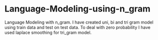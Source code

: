 # Language-Modeling-using-n_gram
Language Modeling with n_gram. I have created uni, bi and tri gram model using train data and test on test data. To deal with zero probability I have used laplace smoothing for tri_gram model.
